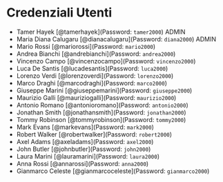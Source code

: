 # Credenziali Utenti

- Tamer Hayek [@tamerhayek](Password: `tamer2000`) ADMIN
- Maria Diana Calugaru [@dianacalugaru](Password: `diana2000`) ADMIN
- Mario Rossi [@mariorossi](Password: `mario2000`)
- Andrea Bianchi [@andrebianchi](Password: `andrea2000`)
- Vincenzo Campo [@vincenzocampo](Password: `vincenzo2000`)
- Luca De Santis [@lucadesantis](Password: `luca2000`)
- Lorenzo Verdi [@lorenzoverdi](Password: `lorenzo2000`)
- Marco Draghi [@marcodraghi](Password: `marco2000`)
- Giuseppe Marini [@giuseppemarini](Password: `giuseppe2000`)
- Maurizio Galli [@mauriziogalli](Password: `maurizio2000`)
- Antonio Romano [@antonioromano](Password: `antonio2000`)
- Jonathan Smith [@jonathansmith](Password: `jonathan2000`)
- Tommy Robinson [@tommyrobinson](Password: `tommy2000`)
- Mark Evans [@markevans](Password: `mark2000`)
- Robert Walker [@robertwalker](Password: `robert2000`)
- Axel Adams [@axeladams](Password: `axel2000`)
- John Butler [@johnbutler](Password: `john2000`)
- Laura Marini [@lauramarini](Password: `laura2000`)
- Anna Rossi [@annarossi](Password: `anna2000`)
- Gianmarco Celeste [@gianmarcoceleste](Password: `gianmarco2000`)